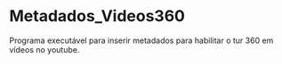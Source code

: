 # Metadados_Videos360
Programa executável para inserir metadados para habilitar o tur 360 em vídeos no youtube.
